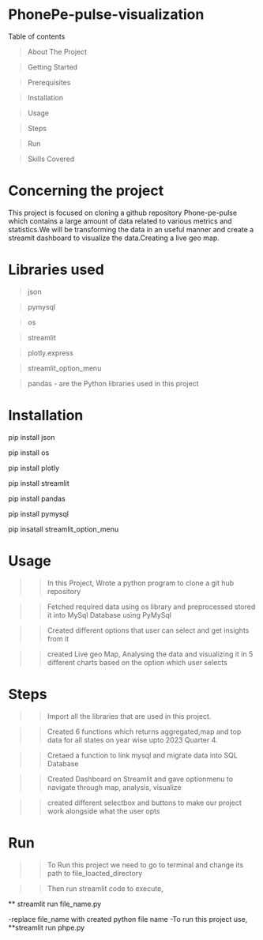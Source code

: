# PhonePe-pulse-visualization

Table of contents
> About The Project

> Getting Started

> Prerequisites

> Installation

> Usage

> Steps

> Run

> Skills Covered


# Concerning the project
This project is focused on cloning a github repository Phone-pe-pulse which contains a large amount of data related to various metrics and statistics.We will be transforming the data in an useful manner and create a streamit dashboard to visualize the data.Creating a live geo map.

# Libraries used
> json

> pymysql

> os

> streamlit

> plotly.express

> streamlit_option_menu

> pandas - are the Python libraries used in this project

# Installation
pip install json

pip install os

pip install plotly

pip install streamlit

pip install pandas

pip install pymysql

pip insatall streamlit_option_menu

# Usage
>> In this Project, Wrote a python program to clone a git hub repository

>> Fetched required data using os library and preprocessed stored it into MySql Database using PyMySql

>> Created different options that user can select and get insights from it

>> created Live geo Map, Analysing the data and visualizing it in 5 different charts based on the option which user selects

# Steps
>> Import all the libraries that are used in this project.

>> Created 6 functions which returns aggregated,map and top data for all states on year wise upto 2023 Quarter 4.

>> Cretaed a function to link mysql and migrate data into SQL Database

>> Created Dashboard on Streamlit and gave optionmenu to navigate through map, analysis, visualize

>> created different selectbox and buttons to make our project work alongside what the user opts

# Run
>> To Run this project we need to go to terminal and change its path to file_loacted_directory

>> Then run streamlit code to execute,

** streamlit run file_name.py

-replace file_name with created python file name
-To run this project use,
**streamlit run phpe.py 
